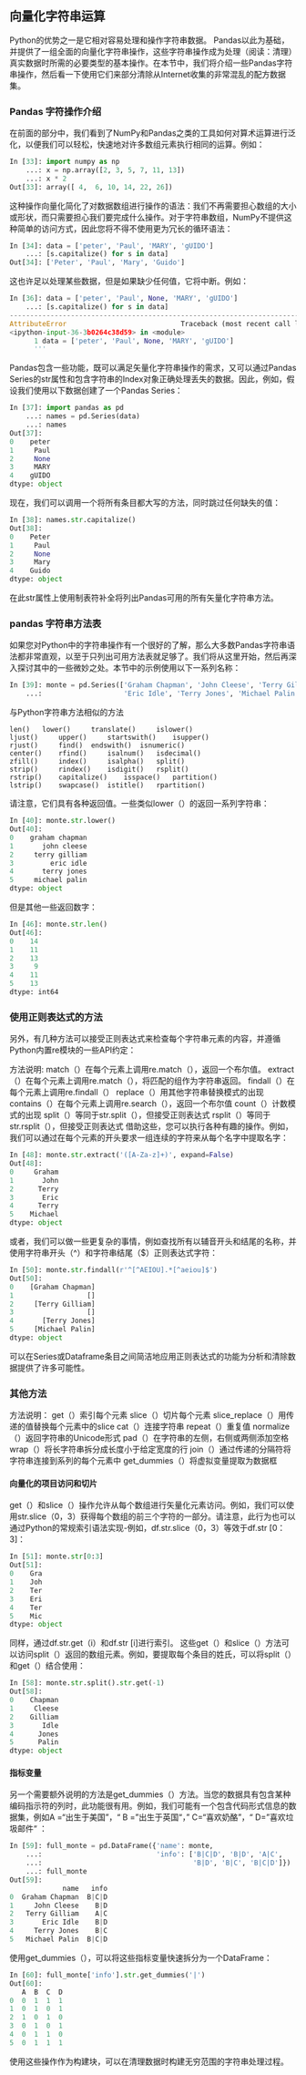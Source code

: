 ## 向量化字符串运算
Python的优势之一是它相对容易处理和操作字符串数据。 Pandas以此为基础，并提供了一组全面的向量化字符串操作，这些字符串操作成为处理（阅读：清理）真实数据时所需的必要类型的基本操作。在本节中，我们将介绍一些Pandas字符串操作，然后看一下使用它们来部分清除从Internet收集的非常混乱的配方数据集。
### Pandas 字符操作介绍

在前面的部分中，我们看到了NumPy和Pandas之类的工具如何对算术运算进行泛化，以便我们可以轻松，快速地对许多数组元素执行相同的运算。例如：
```py
In [33]: import numpy as np
    ...: x = np.array([2, 3, 5, 7, 11, 13])
    ...: x * 2
Out[33]: array([ 4,  6, 10, 14, 22, 26])
```
这种操作向量化简化了对数据数组进行操作的语法：我们不再需要担心数组的大小或形状，而只需要担心我们要完成什么操作。对于字符串数组，NumPy不提供这种简单的访问方式，因此您将不得不使用更为冗长的循环语法：
```py
In [34]: data = ['peter', 'Paul', 'MARY', 'gUIDO']
    ...: [s.capitalize() for s in data]
Out[34]: ['Peter', 'Paul', 'Mary', 'Guido']
```
 
这也许足以处理某些数据，但是如果缺少任何值，它将中断。例如：
```py
In [36]: data = ['peter', 'Paul', None, 'MARY', 'gUIDO']
    ...: [s.capitalize() for s in data]
---------------------------------------------------------------------------
AttributeError                            Traceback (most recent call last)
<ipython-input-36-3b0264c38d59> in <module>
      1 data = ['peter', 'Paul', None, 'MARY', 'gUIDO']
      '''
```
 
Pandas包含一些功能，既可以满足矢量化字符串操作的需求，又可以通过Pandas Series的str属性和包含字符串的Index对象正确处理丢失的数据。因此，例如，假设我们使用以下数据创建了一个Pandas Series：
```py
In [37]: import pandas as pd
    ...: names = pd.Series(data)
    ...: names
Out[37]: 
0    peter
1     Paul
2     None
3     MARY
4    gUIDO
dtype: object
```
现在，我们可以调用一个将所有条目都大写的方法，同时跳过任何缺失的值：
```py
In [38]: names.str.capitalize()
Out[38]: 
0    Peter
1     Paul
2     None
3     Mary
4    Guido
dtype: object
```
在此str属性上使用制表符补全将列出Pandas可用的所有矢量化字符串方法。
### pandas 字符串方法表
如果您对Python中的字符串操作有一个很好的了解，那么大多数Pandas字符串语法都非常直观，以至于只列出可用方法表就足够了。我们将从这里开始，然后再深入探讨其中的一些微妙之处。本节中的示例使用以下一系列名称：
```py
In [39]: monte = pd.Series(['Graham Chapman', 'John Cleese', 'Terry Gilliam',
    ...:                    'Eric Idle', 'Terry Jones', 'Michael Palin'])
```
与Python字符串方法相似的方法
```
len() 	lower() 	translate() 	islower()
ljust() 	upper() 	startswith() 	isupper()
rjust() 	find() 	endswith() 	isnumeric()
center() 	rfind() 	isalnum() 	isdecimal()
zfill() 	index() 	isalpha() 	split()
strip() 	rindex() 	isdigit() 	rsplit()
rstrip() 	capitalize() 	isspace() 	partition()
lstrip() 	swapcase() 	istitle() 	rpartition()
```
请注意，它们具有各种返回值。一些类似lower（）的返回一系列字符串：
```py
In [40]: monte.str.lower()
Out[40]: 
0    graham chapman
1       john cleese
2     terry gilliam
3         eric idle
4       terry jones
5     michael palin
dtype: object
```
但是其他一些返回数字：
```py
In [46]: monte.str.len()
Out[46]: 
0    14
1    11
2    13
3     9
4    11
5    13
dtype: int64
```
### 使用正则表达式的方法
另外，有几种方法可以接受正则表达式来检查每个字符串元素的内容，并遵循Python内置re模块的一些API约定：
 
方法说明:
    match（）在每个元素上调用re.match（），返回一个布尔值。
    extract（）在每个元素上调用re.match（），将匹配的组作为字符串返回。
    findall（）在每个元素上调用re.findall（）
    replace（）用其他字符串替换模式的出现
    contains（）在每个元素上调用re.search（），返回一个布尔值
    count（）计数模式的出现
    split（）等同于str.split（），但接受正则表达式
    rsplit（）等同于str.rsplit（），但接受正则表达式
借助这些，您可以执行各种有趣的操作。例如，我们可以通过在每个元素的开头要求一组连续的字符来从每个名字中提取名字：
```py
In [48]: monte.str.extract('([A-Za-z]+)', expand=False)
Out[48]: 
0     Graham
1       John
2      Terry
3       Eric
4      Terry
5    Michael
dtype: object
```
或者，我们可以做一些更复杂的事情，例如查找所有以辅音开头和结尾的名称，并使用字符串开头（^）和字符串结尾（$）正则表达式字符：
```py
In [50]: monte.str.findall(r'^[^AEIOU].*[^aeiou]$')
Out[50]: 
0    [Graham Chapman]
1                  []
2     [Terry Gilliam]
3                  []
4       [Terry Jones]
5     [Michael Palin]
dtype: object
```
可以在Series或Dataframe条目之间简洁地应用正则表达式的功能为分析和清除数据提供了许多可能性。
### 其他方法
方法说明：
    get（）索引每个元素
    slice（）切片每个元素
    slice_replace（）用传递的值替换每个元素中的slice
    cat（）连接字符串
    repeat（）重复值
    normalize（）返回字符串的Unicode形式
    pad（）在字符串的左侧，右侧或两侧添加空格
    wrap（）将长字符串拆分成长度小于给定宽度的行
    join（）通过传递的分隔符将字符串连接到系列的每个元素中
    get_dummies（）将虚拟变量提取为数据框

#### 向量化的项目访问和切片
get（）和slice（）操作允许从每个数组进行矢量化元素访问。例如，我们可以使用str.slice（0，3）获得每个数组的前三个字符的一部分。请注意，此行为也可以通过Python的常规索引语法实现-例如，df.str.slice（0，3）等效于df.str [0：3]：
```py
In [51]: monte.str[0:3]
Out[51]: 
0    Gra
1    Joh
2    Ter
3    Eri
4    Ter
5    Mic
dtype: object
```
 
同样，通过df.str.get（i）和df.str [i]进行索引。
这些get（）和slice（）方法可以访问split（）返回的数组元素。例如，要提取每个条目的姓氏，可以将split（）和get（）结合使用：
```py
In [58]: monte.str.split().str.get(-1)
Out[58]: 
0    Chapman
1     Cleese
2    Gilliam
3       Idle
4      Jones
5      Palin
dtype: object
```
####  指标变量
另一个需要额外说明的方法是get_dummies（）方法。当您的数据具有包含某种编码指示符的列时，此功能很有用。例如，我们可能有一个包含代码形式信息的数据集，例如A =“出生于美国”，“ B =”出生于英国“，” C=“喜欢奶酪”，“ D=”喜欢垃圾邮件“ ：
```py
In [59]: full_monte = pd.DataFrame({'name': monte,
    ...:                            'info': ['B|C|D', 'B|D', 'A|C',
    ...:                                     'B|D', 'B|C', 'B|C|D']})
    ...: full_monte
Out[59]: 
             name   info
0  Graham Chapman  B|C|D
1     John Cleese    B|D
2   Terry Gilliam    A|C
3       Eric Idle    B|D
4     Terry Jones    B|C
5   Michael Palin  B|C|D
```
使用get_dummies（），可以将这些指标变量快速拆分为一个DataFrame：
```py
In [60]: full_monte['info'].str.get_dummies('|')
Out[60]: 
   A  B  C  D
0  0  1  1  1
1  0  1  0  1
2  1  0  1  0
3  0  1  0  1
4  0  1  1  0
5  0  1  1  1
```
使用这些操作作为构建块，可以在清理数据时构建无穷范围的字符串处理过程。
